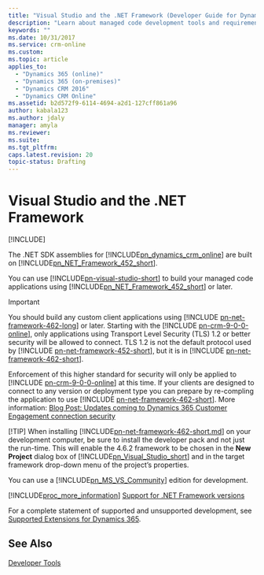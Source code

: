 ```yaml
---
title: "Visual Studio and the .NET Framework (Developer Guide for Dynamics 365 Customer Engagement)| MicrosoftDocs"
description: "Learn about managed code development tools and requirements."
keywords: ""
ms.date: 10/31/2017
ms.service: crm-online
ms.custom: 
ms.topic: article
applies_to:
  - "Dynamics 365 (online)"
  - "Dynamics 365 (on-premises)"
  - "Dynamics CRM 2016"
  - "Dynamics CRM Online"
ms.assetid: b2d572f9-6114-4694-a2d1-127cff861a96
author: kabala123
ms.author: jdaly
manager: amyla
ms.reviewer: 
ms.suite: 
ms.tgt_pltfrm: 
caps.latest.revision: 20
topic-status: Drafting
---
```


# Visual Studio and the .NET Framework

[!INCLUDE[](../includes/cc_applies_to_update_9_0_0.md)]

The .NET SDK assemblies for [!INCLUDE[pn_dynamics_crm_online](../includes/pn-dynamics-crm-online.md)] are built on [!INCLUDE[pn_NET_Framework_452_short](../includes/pn-net-framework-452-short.md)]. 

You can use [!INCLUDE[pn-visual-studio-short](../includes/pn-visual-studio-short.md)] to build your managed code applications using [!INCLUDE[pn_NET_Framework_452_short](../includes/pn-net-framework-452-short.md)] or later. 

> [!IMPORTANT]
> You should build any custom client applications using [!INCLUDE [pn-net-framework-462-long](../includes/pn-net-framework-462-long.md)] or later.
> Starting with the [!INCLUDE [pn-crm-9-0-0-online](../includes/pn-crm-9-0-0-online.md)], only applications using Transport Level Security (TLS) 1.2 or better security will be allowed to connect. TLS 1.2 is not the default protocol used by [!INCLUDE [pn-net-framework-452-short](../includes/pn-net-framework-452-short.md)], but it is in  [!INCLUDE [pn-net-framework-462-short](../includes/pn-net-framework-462-short.md)].
> 
> Enforcement of this higher standard for security will only be applied to [!INCLUDE [pn-crm-9-0-0-online](../includes/pn-crm-9-0-0-online.md)] at this time. If your clients are designed to connect to any version or deployment type you can prepare by re-compling the application to use [!INCLUDE [pn-net-framework-462-short](../includes/pn-net-framework-462-short.md)].
> More information: [Blog Post: Updates coming to Dynamics 365 Customer Engagement connection security](https://blogs.msdn.microsoft.com/crm/2017/09/28/updates-coming-to-dynamics-365-customer-engagement-connection-security/)
> 
> [!TIP]
> When installing [!INCLUDE[pn-net-framework-462-short.md](../includes/pn-net-framework-462-short.md)] on your development computer, be sure to install the developer pack and not just the run-time. This will enable the 4.6.2 framework to be chosen in the **New Project** dialog box of [!INCLUDE[pn_Visual_Studio_short](../includes/pn-visual-studio-short.md)] and in the target framework drop-down menu of the project’s properties.  

You can use a [!INCLUDE[pn_MS_VS_Community](../includes/pn-vs-community.md)] edition for development. 

[comment]: <> (However, use of extensions isn’t supported in the Express edition so you won’t be able to install useful extensions in that version of Visual Studio)

[!INCLUDE[proc_more_information](../includes/proc-more-information.md)] [Support for .NET Framework versions](../developer/supported-extensions.md#SupportNET)


For a complete statement of supported and unsupported development, see [Supported Extensions for Dynamics 365](../developer/supported-extensions.md).

## See Also

 [Developer Tools](../developer/developer-tools.md)